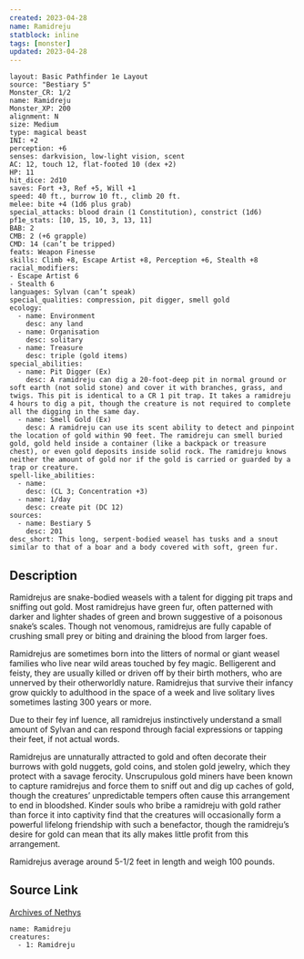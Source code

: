 ```yaml
---
created: 2023-04-28
name: Ramidreju
statblock: inline
tags: [monster]
updated: 2023-04-28
---
```

```statblock
layout: Basic Pathfinder 1e Layout
source: "Bestiary 5"
Monster_CR: 1/2
name: Ramidreju
Monster_XP: 200
alignment: N
size: Medium
type: magical beast
INI: +2
perception: +6
senses: darkvision, low-light vision, scent
AC: 12, touch 12, flat-footed 10 (dex +2)
HP: 11
hit_dice: 2d10
saves: Fort +3, Ref +5, Will +1
speed: 40 ft., burrow 10 ft., climb 20 ft.
melee: bite +4 (1d6 plus grab)
special_attacks: blood drain (1 Constitution), constrict (1d6)
pf1e_stats: [10, 15, 10, 3, 13, 11]
BAB: 2
CMB: 2 (+6 grapple)
CMD: 14 (can’t be tripped)
feats: Weapon Finesse
skills: Climb +8, Escape Artist +8, Perception +6, Stealth +8
racial_modifiers:
- Escape Artist 6
- Stealth 6
languages: Sylvan (can’t speak)
special_qualities: compression, pit digger, smell gold
ecology:
  - name: Environment
    desc: any land
  - name: Organisation
    desc: solitary
  - name: Treasure
    desc: triple (gold items)
special_abilities:
  - name: Pit Digger (Ex)
    desc: A ramidreju can dig a 20-foot-deep pit in normal ground or soft earth (not solid stone) and cover it with branches, grass, and twigs. This pit is identical to a CR 1 pit trap. It takes a ramidreju 4 hours to dig a pit, though the creature is not required to complete all the digging in the same day.
  - name: Smell Gold (Ex)
    desc: A ramidreju can use its scent ability to detect and pinpoint the location of gold within 90 feet. The ramidreju can smell buried gold, gold held inside a container (like a backpack or treasure chest), or even gold deposits inside solid rock. The ramidreju knows neither the amount of gold nor if the gold is carried or guarded by a trap or creature.
spell-like_abilities:
  - name:
    desc: (CL 3; Concentration +3)
  - name: 1/day
    desc: create pit (DC 12)
sources:
  - name: Bestiary 5
    desc: 201
desc_short: This long, serpent-bodied weasel has tusks and a snout similar to that of a boar and a body covered with soft, green fur.
```
## Description
Ramidrejus are snake-bodied weasels with a talent for digging pit traps and sniffing out gold. Most ramidrejus have green fur, often patterned with darker and lighter shades of green and brown suggestive of a poisonous snake’s scales. Though not venomous, ramidrejus are fully capable of crushing small prey or biting and draining the blood from larger foes.

 Ramidrejus are sometimes born into the litters of normal or giant weasel families who live near wild areas touched by fey magic. Belligerent and feisty, they are usually killed or driven off by their birth mothers, who are unnerved by their otherworldly nature. Ramidrejus that survive their infancy grow quickly to adulthood in the space of a week and live solitary lives sometimes lasting 300 years or more.

 Due to their fey inf luence, all ramidrejus instinctively understand a small amount of Sylvan and can respond through facial expressions or tapping their feet, if not actual words.

 Ramidrejus are unnaturally attracted to gold and often decorate their burrows with gold nuggets, gold coins, and stolen gold jewelry, which they protect with a savage ferocity. Unscrupulous gold miners have been known to capture ramidrejus and force them to sniff out and dig up caches of gold, though the creatures’ unpredictable tempers often cause this arrangement to end in bloodshed. Kinder souls who bribe a ramidreju with gold rather than force it into captivity find that the creatures will occasionally form a powerful lifelong friendship with such a benefactor, though the ramidreju’s desire for gold can mean that its ally makes little profit from this arrangement.

 Ramidrejus average around 5-1/2 feet in length and weigh 100 pounds.
## Source Link
[Archives of Nethys](https://aonprd.com/MonsterDisplay.aspx?ItemName=Ramidreju)
```encounter-table
name: Ramidreju
creatures:
  - 1: Ramidreju
```
